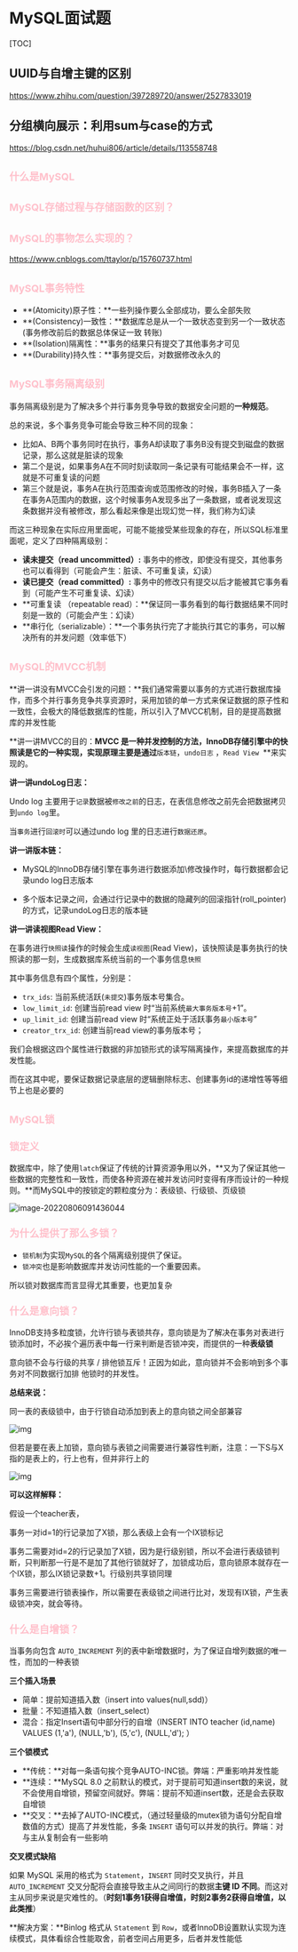 # MySQL面试题

[TOC]

## **UUID与自增主键的区别**

https://www.zhihu.com/question/397289720/answer/2527833019

## 分组横向展示：利用sum与case的方式

https://blog.csdn.net/huhui806/article/details/113558748

## <font size = '4' color = 'pink'>什么是MySQL</font>

## <font size = '4' color = 'pink'>MySQL存储过程与存储函数的区别？</font>

## <font size = '4' color = 'pink'>MySQL的事物怎么实现的？</font>

https://www.cnblogs.com/ttaylor/p/15760737.html

## <font size = '4' color = 'pink'>MySQL事务特性</font>

- **(Atomicity)原子性：**一些列操作要么全部成功，要么全部失败
- **(Consistency)一致性：**数据库总是从一个一致状态变到另一个一致状态(事务修改前后的数据总体保证一致 转账)
- **(Isolation)隔离性：**事务的结果只有提交了其他事务才可见
- **(Durability)持久性：**事务提交后，对数据修改永久的

## <font size = '4' color = 'pink'>MySQL事务隔离级别</font>

事务隔离级别是为了解决多个并行事务竞争导致的数据安全问题的**一种规范**。

总的来说，多个事务竞争可能会导致三种不同的现象：

- 比如A、B两个事务同时在执行，事务A却读取了事务B没有提交到磁盘的数据记录，那么这就是脏读的现象
- 第二个是说，如果事务A在不同时刻读取同一条记录有可能结果会不一样，这就是不可重复读的问题
- 第三个就是说，事务A在执行范围查询或范围修改的时候，事务B插入了一条在事务A范围内的数据，这个时候事务A发现多出了一条数据，或者说发现这条数据并没有被修改，那么看起来像是出现幻觉一样，我们称为幻读

而这三种现象在实际应用里面呢，可能不能接受某些现象的存在，所以SQL标准里面呢，定义了四种隔离级别：

- **读未提交（read uncommitted）:** 事务中的修改，即使没有提交，其他事务也可以看得到（可能会产生：脏读、不可重复读，幻读）
- **读已提交（read committed）:** 事务中的修改只有提交以后才能被其它事务看到（可能产生不可重复读、幻读）
- **可重复读 （repeatable read）：**保证同一事务看到的每行数据结果不同时刻是一致的（可能会产生：幻读）
- **串行化（serializable）：**一个事务执行完了才能执行其它的事务，可以解决所有的并发问题（效率低下）

## <font size = '4' color = 'pink'>MySQL的MVCC机制</font>

**讲一讲没有MVCC会引发的问题：**我们通常需要以事务的方式进行数据库操作，而多个并行事务竞争共享资源时，采用加锁的单一方式来保证数据的原子性和一致性，会极大的降低数据库的性能，所以引入了MVCC机制，目的是提高数据库的并发性能

**讲一讲MVCC的目的：**MVCC 是一种并发控制的方法，InnoDB存储引擎中的快照读是它的一种实现，实现原理主要是通过**`版本链`，`undo日志` ，`Read View `**来实现的。

**讲一讲undoLog日志：**

Undo log 主要用于`记录`数据被`修改之前`的日志，在表信息修改之前先会把数据拷贝到`undo log`里。

当`事务`进行`回滚时`可以通过undo log 里的日志进行`数据还原`。

**讲一讲版本链：**

- MySQL的InnoDB存储引擎在事务进行数据添加\修改操作时，每行数据都会记录undo log日志版本

- 多个版本记录之间，会通过行记录中的数据的隐藏列的回滚指针(roll_pointer)的方式，记录undoLog日志的版本链

**讲一讲读视图Read View：**

在事务进行`快照读`操作的时候会生成`读视图`(Read View)，该快照读是事务执行的快照读的那一刻，生成数据库系统当前的一个事务信息`快照`

其中事务信息有四个属性，分别是：

- `trx_ids`: 当前系统活跃(`未提交`)事务版本号集合。
- `low_limit_id`: 创建当前read view 时“当前系统`最大事务版本号`+1”。
- `up_limit_id`: 创建当前read view 时“系统正处于活跃事务`最小版本号`”
- `creator_trx_id`: 创建当前read view的事务版本号；

我们会根据这四个属性进行数据的非加锁形式的读写隔离操作，来提高数据库的并发性能。

而在这其中呢，要保证数据记录底层的逻辑删除标志、创建事务id的递增性等等细节上也是必要的

## <font size = '4' color = 'pink'>MySQL锁</font>

### <font size = '4' color = 'pink'>锁定义</font>

数据库中，除了使用`latch`保证了传统的计算资源争用以外，**又为了保证其他一些数据的完整性和一致性，而使各种资源在被并发访问时变得有序而设计的一种规则。**而MySQL中的按锁定的颗粒度分为：表级锁、行级锁、页级锁

![image-20220806091436044](https://tva1.sinaimg.cn/large/e6c9d24ely1h4ws1y64i9j20ri0vqmyd.jpg)

### <font size = '4' color = 'pink'>为什么提供了那么多锁？</font>

- `锁机制`为实现`MySQL`的各个隔离级别提供了保证。
- `锁冲突`也是影响数据库并发访问性能的一个重要因素。

所以锁对数据库而言显得尤其重要，也更加复杂

### <font size = '4' color = 'pink'>什么是意向锁？</font>

InnoDB支持多粒度锁，允许行锁与表锁共存，意向锁是为了解决在事务对表进行锁添加时，不必挨个遍历表中每一行来判断是否锁冲突，而提供的一种**表级锁**

意向锁不会与行级的共享 / 排他锁互斥！正因为如此，意向锁并不会影响到多个事务对不同数据行加排 
他锁时的并发性。

**总结来说：**

同一表的表级锁中，由于行锁自动添加到表上的意向锁之间全部兼容

![img](https://tva1.sinaimg.cn/large/e6c9d24ely1h4x81osuwjj20e805b747.jpg)



但若是要在表上加锁，意向锁与表锁之间需要进行兼容性判断，注意：一下S与X指的是表上的，行上也有，但并非行上的

![img](https://tva1.sinaimg.cn/large/e6c9d24ely1h4x8c1y5a2j20ii04hq3g.jpg)

**可以这样解释：**

假设一个teacher表，

事务一对id=1的行记录加了X锁，那么表级上会有一个IX锁标记

事务二需要对id=2的行记录加了X锁，因为是行级别锁，所以不会进行表级锁判断，只判断那一行是不是加了其他行锁就好了，加锁成功后，意向锁原本就存在一个IX锁，那么IX锁记录数+1。行级别共享锁同理

事务三需要进行锁表操作，所以需要在表级锁之间进行比对，发现有IX锁，产生表级锁冲突，就会等待。

### <font size = '4' color = 'pink'>什么是自增锁？</font>

当事务向包含 `AUTO_INCREMENT` 列的表中新增数据时，为了保证自增列数据的唯一性，而加的一种表锁

**三个插入场景**

- 简单：提前知道插入数（insert into values(null,sdd)）
- 批量：不知道插入数（insert_select）
- 混合：指定Insert语句中部分行的自增（INSERT INTO teacher (id,name) VALUES (1,'a'), (NULL,'b'), (5,'c'), (NULL,'d'); ）

**三个锁模式**

- **传统：**对每一条语句挨个竞争AUTO-INC锁。弊端：严重影响并发性能
- **连续：**MySQL 8.0 之前默认的模式，对于提前可知道insert数的来说，就不会使用自增锁，预留空间就好。弊端：提前不知道insert数，还是会去获取自增锁
- **交叉：**去掉了AUTO-INC模式，（通过轻量级的mutex锁为语句分配自增数值的方式）提高了并发性能，多条 `INSERT` 语句可以并发的执行。弊端：对与主从复制会有一些影响

**交叉模式缺陷**

如果 MySQL 采用的格式为 `Statement`，`INSERT` 同时交叉执行，并且 `AUTO_INCREMENT` 交叉分配将会直接导致主从之间同行的数据**主键 ID 不同**。而这对主从同步来说是灾难性的。（**时刻1事务1获得自增值，时刻2事务2获得自增值，以此类推**）

**解决方案：**Binlog 格式从 `Statement` 到 `Row`，或者InnoDB设置默认实现为连续模式，具体看综合性能取舍，前者空间占用更多，后者并发性能低

